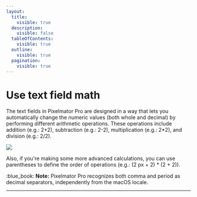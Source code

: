 ```yaml
---
layout:
  title:
    visible: true
  description:
    visible: false
  tableOfContents:
    visible: true
  outline:
    visible: true
  pagination:
    visible: true
---
```


# Use text field math

The text fields in Pixelmator Pro are designed in a way that lets you automatically change the numeric values (both whole and decimal) by performing different arithmetic operations. These operations include addition (e.g.: 2+2), subtraction (e.g.: 2-2), multiplication (e.g.: 2\*2), and division (e.g.: 2/2).

![](https://help.pixelmator.com/pixelmator-pro/3.5/assets/English/1647436748000.jpeg)

Also, if you're making some more advanced calculations, you can use parentheses to define the order of operations (e.g.: (2 px + 2) \* (2 + 2)).

:blue\_book: **Note:** Pixelmator Pro recognizes both comma and period as decimal separators, independently from the macOS locale.

***
